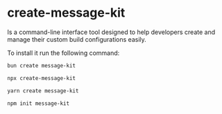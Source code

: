 # create-message-kit

Is a command-line interface tool designed to help developers create and manage their custom build configurations easily.

To install it run the following command:

```bash
bun create message-kit
```

```bash
npx create-message-kit
```

```bash
yarn create message-kit
```

```bash [npm]
npm init message-kit
```

